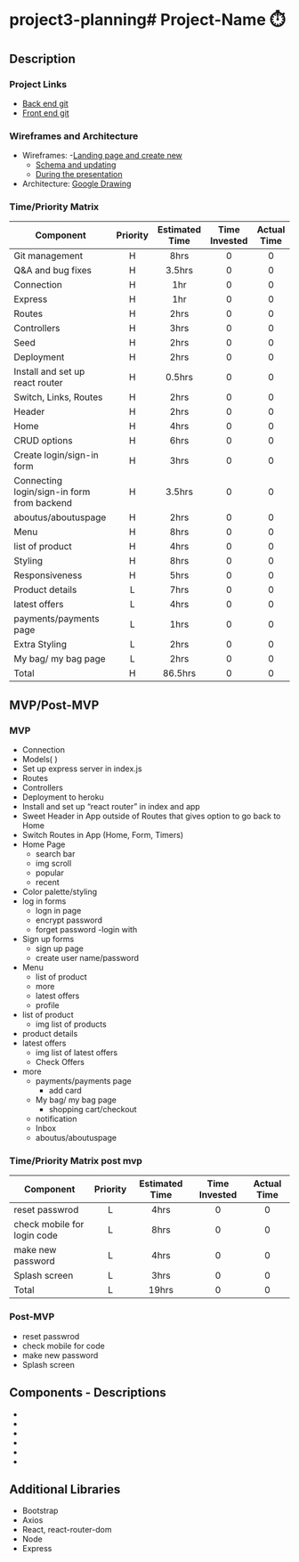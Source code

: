 # project3-planning# Project-Name ⏱️

## Description

<!-- Description goes here   -->

### Project Links

- [Back end git](link)
- [Front end git](link)

### Wireframes and Architecture

- Wireframes: -[Landing page and create new](link)
  - [Schema and updating](link)
  - [During the presentation](link)
- Architecture: [Google Drawing](link)

### Time/Priority Matrix

| Component                        | Priority | Estimated Time | Time Invested | Actual Time |
| -------------------------------- | :------: | :------------: | :-----------: | :---------: |
| Git management                   |    H     |      8hrs      |       0       |      0      |
| Q&A and bug fixes                |    H     |      3.5hrs      |       0       |      0      |
| Connection                       |    H     |      1hr       |       0       |      0      |
| Express                          |    H     |      1hr       |       0       |      0      |
| Routes                           |    H     |      2hrs      |       0       |      0      |
| Controllers                      |    H     |      3hrs      |       0       |      0      |
| Seed                             |    H     |      2hrs      |       0       |      0      |
| Deployment                       |    H     |      2hrs      |       0       |      0      |
| Install and set up react router  |    H     |     0.5hrs     |       0       |      0      |
| Switch, Links, Routes            |    H     |      2hrs      |       0       |      0      |
| Header                           |    H     |      2hrs      |       0       |      0      |
| Home                             |    H     |      4hrs      |       0       |      0      |
| CRUD options                     |    H     |      6hrs      |       0       |      0      |
| Create  login/sign-in form       |    H     |      3hrs      |       0       |      0      |
| Connecting  login/sign-in form  from backend       |    H     |      3.5hrs      |       0       |      0      |
| aboutus/aboutuspage              |    H     |      2hrs      |       0       |      0      |
| Menu                             |    H     |      8hrs      |       0       |      0      |
| list of product                  |    H     |     4hrs      |       0       |      0      |
| Styling                             |    H     |      8hrs      |       0       |      0      |
| Responsiveness                   |    H     |      5hrs      |       0       |      0      |
| Product details                  |    L     |      7hrs      |       0       |      0      |
| latest offers                    |    L     |      4hrs      |       0       |      0      |
| payments/payments page           |    L     |      1hrs      |       0       |      0      |
| Extra Styling                    |    L     |      2hrs      |       0       |      0      |
| My bag/ my bag page              |    L     |      2hrs      |       0       |      0      |
| Total                            |    H     |    86.5hrs     |       0       |      0      |

## MVP/Post-MVP

### MVP

- Connection
- Models( )
- Set up express server in index.js
- Routes
- Controllers
- Deployment to heroku
- Install and set up “react router” in index and app
- Sweet Header in App outside of Routes that gives option to go back to Home
- Switch Routes in App (Home, Form, Timers)
- Home Page
  - search bar
  - img scroll
  - popular
  - recent
- Color palette/styling
- log in forms
  - logn in page
  - encrypt password
  - forget password
  -login with
- Sign up forms
  - sign up page
  - create user name/password
- Menu
  - list of product    
  - more
  - latest offers
  - profile
- list of product
  - img list of products
- product details
- latest offers
  - img list of latest offers
  - Check Offers
- more
  - payments/payments page
    - add card
  - My bag/ my bag page
    - shopping cart/checkout
  - notification
  - Inbox
  - aboutus/aboutuspage

### Time/Priority Matrix post mvp

  | Component                        | Priority | Estimated Time | Time Invested | Actual Time |
| -------------------------------- | :------: | :------------: | :-----------: | :---------: |
|  reset passwrod                    |    L     |      4hrs      |       0       |      0      |
|  check mobile for login code       |    L     |      8hrs      |       0       |      0      |
|  make new password                 |    L     |      4hrs      |       0       |      0      |
|  Splash screen                     |    L     |      3hrs      |       0       |      0      |
| Total                              |    L     |    19hrs     |       0       |      0      |


### Post-MVP

- reset passwrod
- check mobile for code 
- make new password
- Splash screen


## Components - Descriptions

-
-
-
-
-
-

## Additional Libraries

- Bootstrap
- Axios
- React, react-router-dom
- Node
- Express
